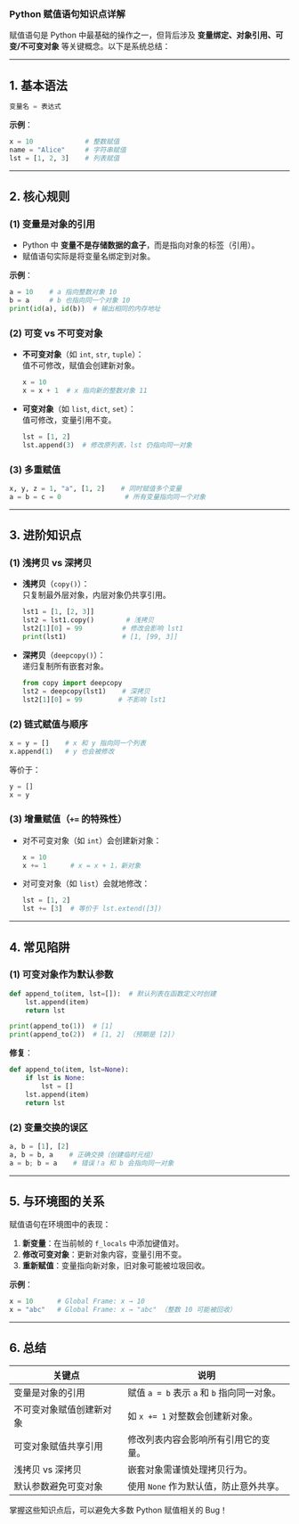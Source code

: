 ### **Python 赋值语句知识点详解**
赋值语句是 Python 中最基础的操作之一，但背后涉及 **变量绑定、对象引用、可变/不可变对象** 等关键概念。以下是系统总结：

---

## **1. 基本语法**
```python
变量名 = 表达式
```
**示例**：
```python
x = 10             # 整数赋值
name = "Alice"     # 字符串赋值
lst = [1, 2, 3]    # 列表赋值
```

---

## **2. 核心规则**
### **(1) 变量是对象的引用**
- Python 中 **变量不是存储数据的盒子**，而是指向对象的标签（引用）。
- 赋值语句实际是将变量名绑定到对象。

**示例**：
```python
a = 10    # a 指向整数对象 10
b = a     # b 也指向同一个对象 10
print(id(a), id(b))  # 输出相同的内存地址
```

### **(2) 可变 vs 不可变对象**
- **不可变对象**（如 `int`, `str`, `tuple`）：  
  值不可修改，赋值会创建新对象。
  ```python
  x = 10
  x = x + 1  # x 指向新的整数对象 11
  ```
- **可变对象**（如 `list`, `dict`, `set`）：  
  值可修改，变量引用不变。
  ```python
  lst = [1, 2]
  lst.append(3)  # 修改原列表，lst 仍指向同一对象
  ```

### **(3) 多重赋值**
```python
x, y, z = 1, "a", [1, 2]    # 同时赋值多个变量
a = b = c = 0                # 所有变量指向同一个对象
```

---

## **3. 进阶知识点**
### **(1) 浅拷贝 vs 深拷贝**
- **浅拷贝**（`copy()`）：  
  只复制最外层对象，内层对象仍共享引用。
  ```python
  lst1 = [1, [2, 3]]
  lst2 = lst1.copy()        # 浅拷贝
  lst2[1][0] = 99          # 修改会影响 lst1
  print(lst1)              # [1, [99, 3]]
  ```
- **深拷贝**（`deepcopy()`）：  
  递归复制所有嵌套对象。
  ```python
  from copy import deepcopy
  lst2 = deepcopy(lst1)    # 深拷贝
  lst2[1][0] = 99         # 不影响 lst1
  ```

### **(2) 链式赋值与顺序**
```python
x = y = []    # x 和 y 指向同一个列表
x.append(1)   # y 也会被修改
```
等价于：
```python
y = []
x = y
```

### **(3) 增量赋值（`+=` 的特殊性）**
- 对不可变对象（如 `int`）会创建新对象：
  ```python
  x = 10
  x += 1      # x = x + 1，新对象
  ```
- 对可变对象（如 `list`）会就地修改：
  ```python
  lst = [1, 2]
  lst += [3]  # 等价于 lst.extend([3])
  ```

---

## **4. 常见陷阱**
### **(1) 可变对象作为默认参数**
```python
def append_to(item, lst=[]):  # 默认列表在函数定义时创建
    lst.append(item)
    return lst

print(append_to(1))  # [1]
print(append_to(2))  # [1, 2] （预期是 [2]）
```
**修复**：
```python
def append_to(item, lst=None):
    if lst is None:
        lst = []
    lst.append(item)
    return lst
```

### **(2) 变量交换的误区**
```python
a, b = [1], [2]
a, b = b, a    # 正确交换（创建临时元组）
a = b; b = a    # 错误！a 和 b 会指向同一对象
```

---

## **5. 与环境图的关系**
赋值语句在环境图中的表现：
1. **新变量**：在当前帧的 `f_locals` 中添加键值对。
2. **修改可变对象**：更新对象内容，变量引用不变。
3. **重新赋值**：变量指向新对象，旧对象可能被垃圾回收。

**示例**：
```python
x = 10      # Global Frame: x → 10
x = "abc"   # Global Frame: x → "abc" （整数 10 可能被回收）
```

---

## **6. 总结**
| **关键点**               | **说明**                                    |
| ------------------------ | ------------------------------------------- |
| 变量是对象的引用         | 赋值 `a = b` 表示 `a` 和 `b` 指向同一对象。 |
| 不可变对象赋值创建新对象 | 如 `x += 1` 对整数会创建新对象。            |
| 可变对象赋值共享引用     | 修改列表内容会影响所有引用它的变量。        |
| 浅拷贝 vs 深拷贝         | 嵌套对象需谨慎处理拷贝行为。                |
| 默认参数避免可变对象     | 使用 `None` 作为默认值，防止意外共享。      |

掌握这些知识点后，可以避免大多数 Python 赋值相关的 Bug！